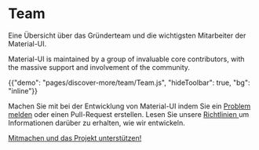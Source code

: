 # Team

<p class="description">Eine Übersicht über das Gründerteam und die wichtigsten Mitarbeiter der Material-UI.</p>

Material-UI is maintained by a group of invaluable core contributors, with the massive support and involvement of the community.

{{"demo": "pages/discover-more/team/Team.js", "hideToolbar": true, "bg": "inline"}}

Machen Sie mit bei der Entwicklung von Material-UI indem Sie ein [ Problem melden](https://github.com/mui-org/material-ui/issues/new) oder einen Pull-Request erstellen. Lesen Sie unsere [ Richtlinien ](https://github.com/mui-org/material-ui/blob/next/CONTRIBUTING.md) um Informationen darüber zu erhalten, wie wir entwickeln.

[Mitmachen und das Projekt unterstützen!](/getting-started/faq/#material-ui-is-awesome-how-can-i-support-the-project)